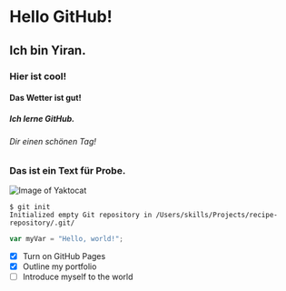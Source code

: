 # Hello GitHub!
## Ich bin Yiran.
### Hier ist cool!
#### Das Wetter ist gut!
##### Ich lerne GitHub.
###### Dir einen schönen Tag!


### Das ist ein Text für Probe.
![Image of Yaktocat](https://octodex.github.com/images/yaktocat.png)


```
$ git init
Initialized empty Git repository in /Users/skills/Projects/recipe-repository/.git/
```


``` javascript
var myVar = "Hello, world!";
```


- [X] Turn on GitHub Pages
- [X] Outline my portfolio
- [ ] Introduce myself to the world

